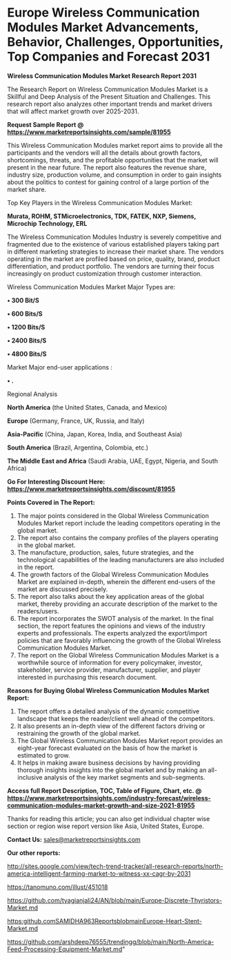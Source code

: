  # Europe Wireless Communication Modules Market Advancements, Behavior, Challenges, Opportunities, Top Companies and Forecast 2031

<strong>Wireless Communication Modules Market Research Report 2031</strong>

The Research Report on Wireless Communication Modules Market is a Skillful and Deep Analysis of the Present Situation and Challenges. This research report also analyzes other important trends and market drivers that will affect market growth over 2025-2031.

<strong>Request Sample Report @ <a href=https://www.marketreportsinsights.com/sample/81955>https://www.marketreportsinsights.com/sample/81955</a></strong>

This Wireless Communication Modules market report aims to provide all the participants and the vendors will all the details about growth factors, shortcomings, threats, and the profitable opportunities that the market will present in the near future. The report also features the revenue share, industry size, production volume, and consumption in order to gain insights about the politics to contest for gaining control of a large portion of the market share.

Top Key Players in the Wireless Communication Modules Market:

<strong>Murata, ROHM, STMicroelectronics, TDK, FATEK, NXP, Siemens, Microchip Technology, ERL</strong>

The Wireless Communication Modules Industry is severely competitive and fragmented due to the existence of various established players taking part in different marketing strategies to increase their market share. The vendors operating in the market are profiled based on price, quality, brand, product differentiation, and product portfolio. The vendors are turning their focus increasingly on product customization through customer interaction.

Wireless Communication Modules Market Major Types are:

<strong>• 300 Bit/S

• 600 Bits/S

• 1200 Bits/S

• 2400 Bits/S

• 4800 Bits/S</strong>

Market Major end-user applications :

<strong>• .</strong>

Regional Analysis

</u><strong><b>North America</b></strong> (the United States, Canada, and Mexico)

<strong><b>Europe </b></strong>(Germany, France, UK, Russia, and Italy)

<strong><b>Asia-Pacific</b></strong> (China, Japan, Korea, India, and Southeast Asia)

<strong><b>South America</b></strong> (Brazil, Argentina, Colombia, etc.)

<strong><b>The Middle East and Africa</b></strong> (Saudi Arabia, UAE, Egypt, Nigeria, and South Africa)

<strong>Go For Interesting Discount Here: <a href=https://www.marketreportsinsights.com/discount/81955>https://www.marketreportsinsights.com/discount/81955</a></strong>

<strong>Points Covered in The Report:</strong>
<ol>
  <li>The major points considered in the Global Wireless Communication Modules Market report include the leading competitors operating in the global market.</li>
  <li>The report also contains the company profiles of the players operating in the global market.</li>
  <li>The manufacture, production, sales, future strategies, and the technological capabilities of the leading manufacturers are also included in the report.</li>
  <li>The growth factors of the Global Wireless Communication Modules Market are explained in-depth, wherein the different end-users of the market are discussed precisely.</li>
  <li>The report also talks about the key application areas of the global market, thereby providing an accurate description of the market to the readers/users.</li>
  <li>The report incorporates the SWOT analysis of the market. In the final section, the report features the opinions and views of the industry experts and professionals. The experts analyzed the export/import policies that are favorably influencing the growth of the Global Wireless Communication Modules Market.</li>
  <li>The report on the Global Wireless Communication Modules Market is a worthwhile source of information for every policymaker, investor, stakeholder, service provider, manufacturer, supplier, and player interested in purchasing this research document.</li>
</ol>
<strong>Reasons for Buying Global Wireless Communication Modules Market Report:</strong>

<ol>
  <li>The report offers a detailed analysis of the dynamic competitive landscape that keeps the reader/client well ahead of the competitors.</li>
  <li>It also presents an in-depth view of the different factors driving or restraining the growth of the global market.</li>
  <li>The Global Wireless Communication Modules Market report provides an eight-year forecast evaluated on the basis of how the market is estimated to grow.</li>
  <li>It helps in making aware business decisions by having providing thorough insights insights into the global market and by making an all-inclusive analysis of the key market segments and sub-segments.</li>
</ol>
<strong>Access full Report Description, TOC, Table of Figure, Chart, etc. @ <a href=https://www.marketreportsinsights.com/industry-forecast/wireless-communication-modules-market-growth-and-size-2021-81955>https://www.marketreportsinsights.com/industry-forecast/wireless-communication-modules-market-growth-and-size-2021-81955</a></strong>


Thanks for reading this article; you can also get individual chapter wise section or region wise report version like Asia, United States, Europe.

<strong>Contact Us:</strong>
sales@marketreportsinsights.com

<strong>Our other reports:</strong>

<a href=http://sites.google.com/view/tech-trend-tracker/all-research-reports/north-america-intelligent-farming-market-to-witness-xx-cagr-by-2031>http://sites.google.com/view/tech-trend-tracker/all-research-reports/north-america-intelligent-farming-market-to-witness-xx-cagr-by-2031</a>

<a href=https://tanomuno.com/illust/451018>https://tanomuno.com/illust/451018</a>

<a href=https://github.com/tyagianjali24/AN/blob/main/Europe-Discrete-Thyristors-Market.md>https://github.com/tyagianjali24/AN/blob/main/Europe-Discrete-Thyristors-Market.md</a>

<a href=https:github.comSAMIDHA963ReportsblobmainEurope-Heart-Stent-Market.md>https:github.comSAMIDHA963ReportsblobmainEurope-Heart-Stent-Market.md</a>

<a href=https://github.com/arshdeep76555/trendingg/blob/main/North-America-Feed-Processing-Equipment-Market.md>https://github.com/arshdeep76555/trendingg/blob/main/North-America-Feed-Processing-Equipment-Market.md</a>"
